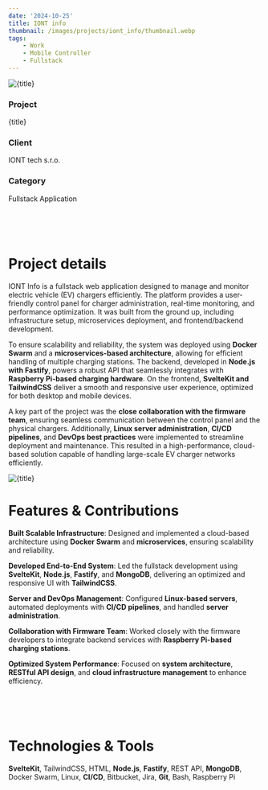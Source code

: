 ```yaml
---
date: '2024-10-25'
title: IONT info
thumbnail: /images/projects/iont_info/thumbnail.webp
tags:
    - Work
    - Mobile Controller
    - Fullstack
---
```


<img src="/images/projects/iont_info/landing.webp" alt={title} class="w-full h-80 object-cover mb-4 rounded-lg" />

<div class="bg-neutral-900 flex flex-wrap gap-y-8 gap-x-20 justify-between px-8 py-6 rounded-lg xs:px-24">
    <div>
        <h3 class="!m-0 !mb-1 !font-semibold">Project</h3>
        <p class="!m-0">{title}</p>
    </div>
    <div>
        <h3 class="!m-0 !mb-1 !font-semibold">Client</h3>
        <p class="!m-0">IONT tech s.r.o.</p>
    </div>
    <div>
        <h3 class="!m-0 !mb-1 !font-semibold">Category</h3>
        <p class="!m-0">Fullstack Application</p>
    </div>
</div>

<br />
<br />
<br />

# Project details

IONT Info is a fullstack web application designed to manage and monitor electric vehicle (EV) chargers efficiently. The platform provides a user-friendly control panel for charger administration, real-time monitoring, and performance optimization. It was built from the ground up, including infrastructure setup, microservices deployment, and frontend/backend development.

To ensure scalability and reliability, the system was deployed using **Docker Swarm** and a **microservices-based architecture**, allowing for efficient handling of multiple charging stations. The backend, developed in **Node.js with Fastify**, powers a robust API that seamlessly integrates with **Raspberry Pi-based charging hardware**. On the frontend, **SvelteKit and TailwindCSS** deliver a smooth and responsive user experience, optimized for both desktop and mobile devices.

A key part of the project was the **close collaboration with the firmware team**, ensuring seamless communication between the control panel and the physical chargers. Additionally, **Linux server administration**, **CI/CD pipelines**, and **DevOps best practices** were implemented to streamline deployment and maintenance. This resulted in a high-performance, cloud-based solution capable of handling large-scale EV charger networks efficiently.

<div class="flex justify-center items-center mb-16">
    <img src="/images/projects/iont_info/phones.webp" alt={title} class="w-9/10 object-cover" />
</div>

# Features & Contributions

**Built Scalable Infrastructure**: Designed and implemented a cloud-based architecture using **Docker Swarm** and **microservices**, ensuring scalability and reliability.

**Developed End-to-End System**: Led the fullstack development using **SvelteKit**, **Node.js**, **Fastify**, and **MongoDB**, delivering an optimized and responsive UI with **TailwindCSS**.

**Server and DevOps Management**: Configured **Linux-based servers**, automated deployments with **CI/CD pipelines**, and handled **server administration**.

**Collaboration with Firmware Team**: Worked closely with the firmware developers to integrate backend services with **Raspberry Pi-based charging stations**.

**Optimized System Performance**: Focused on **system architecture**, **RESTful API design**, and **cloud infrastructure management** to enhance efficiency.

<br />
<br />
<br />

# Technologies & Tools

**SvelteKit**, TailwindCSS, HTML, **Node.js**, **Fastify**, REST API, **MongoDB**, Docker Swarm, Linux, **CI/CD**, Bitbucket, Jira, **Git**, Bash, Raspberry Pi
